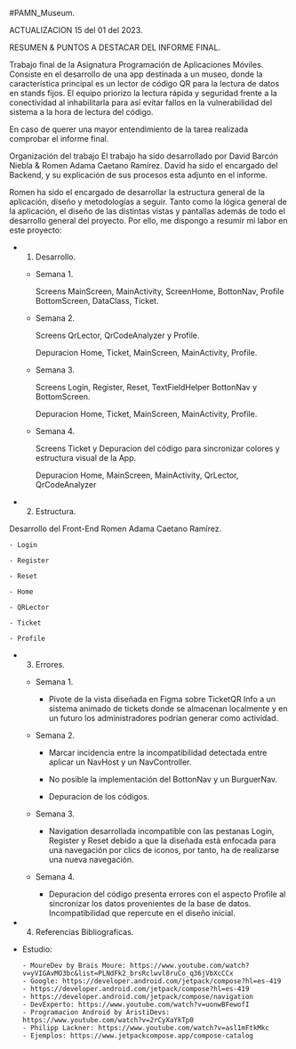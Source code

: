 #PAMN_Museum.

ACTUALIZACION 15 del 01 del 2023.

RESUMEN & PUNTOS A DESTACAR DEL INFORME FINAL.

Trabajo final de la Asignatura Programación de Aplicaciones Móviles.
Consiste en el desarrollo de una app destinada a un museo, donde la característica principal es un lector de código QR para la lectura de datos en stands fijos.
El equipo priorizo la lectura rápida y seguridad frente a la conectividad al inhabilitarla para así evitar fallos en la vulnerabilidad del sistema a la hora de lectura del código. 

En caso de querer una mayor entendimiento de la tarea realizada comprobar el informe final.

Organización del trabajo
El trabajo ha sido desarrollado por David Barcón Niebla & Romen Adama Caetano Ramírez.
David ha sido el encargado del Backend, y su explicación de sus procesos esta adjunto en el informe.

Romen ha sido el encargado de desarrollar la estructura general de la aplicación, diseño y metodologías a seguir. Tanto como la lógica general de la aplicación, el diseño de las distintas vistas y pantallas además de todo el desarrollo general del proyecto. Por ello, me dispongo a resumir mi labor en este proyecto:

- 1. Desarrollo.
    - Semana 1.
    
      Screens MainScreen, MainActivity, ScreenHome, BottonNav, Profile BottomScreen, DataClass, Ticket.
      
    - Semana 2.
    
      Screens QrLector, QrCodeAnalyzer y Profile.
      
      Depuracion Home, Ticket, MainScreen, MainActivity, Profile.
      
    - Semana 3.
    
      Screens Login, Register, Reset, TextFieldHelper BottonNav y BottomScreen.
      
      Depuracion Home, Ticket, MainScreen, MainActivity, Profile.
      
    - Semana 4.
    
      Screens Ticket y Depuracion del código para sincronizar colores y estructura visual de la App.
      
      Depuracion Home, MainScreen, MainActivity, QrLector, QrCodeAnalyzer



- 2. Estructura.

Desarrollo del Front-End Romen Adama Caetano Ramírez.

    - Login 
    
    - Register 
    
    - Reset
    
    - Home
    
    - QRLector 
    
    - Ticket
    
    - Profile 
    
    

- 3. Errores.

    - Semana 1.
        - Pivote de la vista diseñada en Figma sobre TicketQR Info a un sistema animado de tickets donde se almacenan localmente y en un futuro los administradores podrían generar como actividad.

    - Semana 2.
        - Marcar incidencia entre la incompatibilidad detectada entre aplicar un NavHost y un NavController.
        
        - No posible la implementación del BottonNav y un BurguerNav.
        
        - Depuracion de los códigos.

    - Semana 3.
        - Navigation desarrollada incompatible con las pestanas Login, Register y Reset debido a que la diseñada está enfocada para una navegación por clics de iconos, por tanto, ha de realizarse una nueva navegación.

    - Semana 4.
      - Depuracion del código presenta errores con el aspecto Profile al sincronizar los datos provenientes de la base de datos. Incompatibilidad que repercute en el diseño inicial.




- 4. Referencias Bibliograficas.

- Estudio: 

      - MoureDev by Brais Moure: https://www.youtube.com/watch?v=yVIGAvMO3bc&list=PLNdFk2_brsRclwvl8ruCo_q36jVbXcCCx
      - Google: https://developer.android.com/jetpack/compose?hl=es-419
      - https://developer.android.com/jetpack/compose?hl=es-419
      - https://developer.android.com/jetpack/compose/navigation
      - DevExperto: https://www.youtube.com/watch?v=uonwBFewofI
      - Programacion Android by AristiDevs: https://www.youtube.com/watch?v=2rCyXaYkTp0
      - Philipp Lackner: https://www.youtube.com/watch?v=asl1mFtkMkc
      - Ejemplos: https://www.jetpackcompose.app/compose-catalog
  
